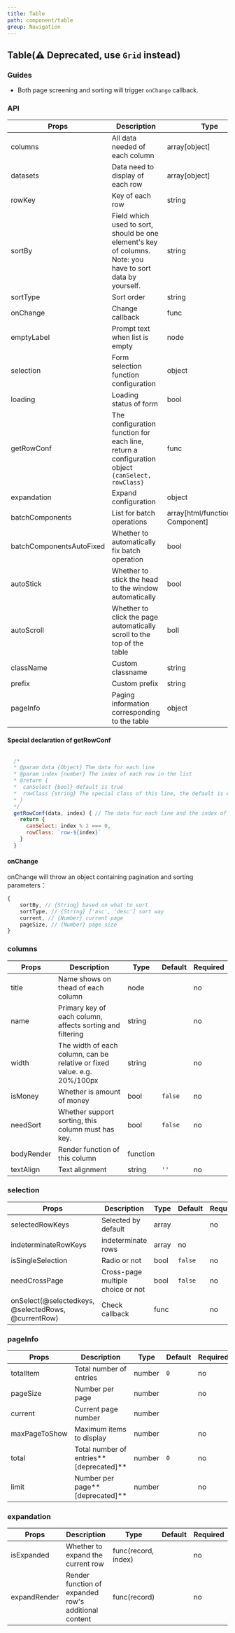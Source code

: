 ```yaml
---
title: Table
path: component/table
group: Navigation
---
```


## Table(⚠️ Deprecated, use `Grid` instead)

### Guides

- Both page screening and sorting will trigger `onChange` callback.

### API

| Props         | Description                                         | Type            | Default         | Alternatives     | Required |
| ---------- | ------------------------------------------ | ------------- | ----------- | ------- | ---- |
| columns    | All data needed of each column                                 | array[object] |             |         | yes    |
| datasets   | Data need to display of each row                               | array[object] |             |         | yes    |
| rowKey     | Key of each row           | string        | `id`        |         | no    |
| sortBy     | Field which used to sort, should be one element's key of columns. Note: you have to sort data by yourself.       | string        |             |         | no    |
| sortType   | Sort order                                       | string        | `'desc'`    | `'asc'` | no    |
| onChange   | Change callback  | func          |             |         | no    |
| emptyLabel | Prompt text when list is empty                                | node        | `'No data'` |         | no    |
| selection  | Form selection function configuration | object        |             |         | no    |
| loading    | Loading status of form | bool          | `false`     |         | no    |
| getRowConf | The configuration function for each line, return a configuration object `{canSelect, rowClass}` | func          |             |         | no    |
| expandation     |  Expand configuration                                      | object        |     |         | no    |
| batchComponents     |  List for batch operations   | array[html/function/React Component] |   `null`  |   `null` | no    |
| batchComponentsAutoFixed  |   Whether to automatically fix batch operation      | bool          | `true`     |         | no    |
| autoStick  | Whether to stick the head to the window automatically                         | bool          | `false`     |         | no    |
| autoScroll | Whether to click the page automatically scroll to the top of the table                          | boll          | `false`     |         | no    |
| className  | Custom classname                                    | string        | `''`        |         | no    |
| prefix     | Custom prefix                           | string        | `'zent'`    |         | no    |
| pageInfo   | Paging information corresponding to the table | object        | `null`    |         | no    |

#### Special declaration of getRowConf

```js

  /*
  * @param data {Object} The data for each line
  * @param index {number} The index of each row in the list
  * @return {
  *  canSelect {bool} default is true
  *  rowClass {string} The special class of this line, the default is empty string
  * }
  */
  getRowConf(data, index) { // The data for each line and the index of this line in the list
    return {
      canSelect: index % 2 === 0,
      rowClass: `row-${index}`
    }
  }

```

#### onChange
onChange will throw an object containing pagination and sorting parameters：

```js
{
	sortBy, // {String} based on what to sort
	sortType, // {String} ['asc', 'desc'] sort way
	current, // {Number} current page
	pageSize, // {Number} page size
}
```

### columns

| Props         | Description                                  | Type                   | Default     | Required |
| ---------- | ----------------------------------- | -------------------- | ------- | ---- |
| title      | Name shows on thead of each column                     |  node               |         | no    |
| name       | Primary key of each column, affects sorting and filtering                    | string               |         | no    |
| width      | The width of each column, can be relative or fixed value. e.g. 20%/100px | string               |         | no    |
| isMoney    | Whether is amount of money | bool                 | `false` | no    |
| needSort   | Whether support sorting, this column must has key.  | bool                 | `false` | no    |
| bodyRender | Render function of this column | function |  |         | no    |
| textAlign  | Text alignment | string |    `''`     | no    |

### selection

| Props              | Description              | Type    |  Default | Required |
| --------------- | --------------- | ----- | ---- | ----- |
| selectedRowKeys | Selected by default            | array |  | no    |
| indeterminateRowKeys | indeterminate rows | array | no |
| isSingleSelection | Radio or not           | bool | `false` | no    |
| needCrossPage |   Cross-page multiple choice or not | bool | `false` | no    |
| onSelect(@selectedkeys, @selectedRows, @currentRow) | Check callback | func  |  | no    |

### pageInfo

| Props              | Description              | Type    |  Default | Required |
| --------------- | --------------- | ----- | ---- | ----- |
| totalItem | Total number of entries            | number | `0` | no    |
| pageSize | Number per page   | number |  | no    |
| current | Current page number | number | | |
| maxPageToShow    | Maximum items to display | number  |  | no
| total | Total number of entries**[deprecated]**   | number | `0` | no    |
| limit | Number per page**[deprecated]**   | number |  | no    |

### expandation

| Props              | Description              | Type    |  Default | Required |
| --------------- | --------------- | ----- | ---- | ----- |
| isExpanded | Whether to expand the current row | func(record, index) |  | no    |
| expandRender        | Render function of expanded row's additional content | func(record)  |  | no

<style>
  .row {
    &-0 {
      background: #2ecc71;
    }
    &-1 {
      background: #3498db;
    }
    &-2 {
      background: #e74c3c;
    }
  }
</style>

